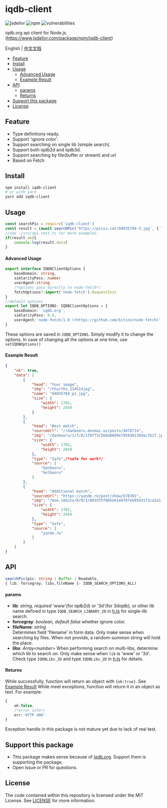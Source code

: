 # iqdb-client
![jsdelivr](https://data.jsdelivr.com/v1/package/npm/iqdb-client/badge)
![npm](https://img.shields.io/npm/dm/iqdb-client?color=red&label=npm%20download)
![vulnerabilities](https://img.shields.io/snyk/vulnerabilities/npm/iqdb-client)

iqdb.org api client for Node.js.(https://www.jsdelivr.com/package/npm/iqdb-client)

 English | [中文文档](./README.cn.md)
<!-- START doctoc generated TOC please keep comment here to allow auto update -->
<!-- DON'T EDIT THIS SECTION, INSTEAD RE-RUN doctoc TO UPDATE -->

- [Feature](#feature)
- [Install](#install)
- [Usage](#usage)
    - [Advanced Usage](#advanced-usage)
    - [Example Result](#example-result)
- [API](#api)
    - [params](#params)
    - [Returns](#returns)
- [Support this package](#support-this-package)
- [License](#license)

<!-- END doctoc generated TOC please keep comment here to allow auto update -->

## Feature
* Type definitions ready.
* Support 'ignore color'.
* Support searching on single lib (simple search).
* Support both iqdb2d and iqdb3d.
* Support searching by file(buffer or stream) and url
* Based on Fetch
## Install
```bash
npm install iqdb-client
# or with yarn
yarn add iqdb-client
```
## Usage
```ts
const searchPic = require('iqdb-client')
const result = (await searchPic('https://pixiv.cat/84035784-3.jpg', { lib: 'www' }))
//see ./src/api.test.ts for more examples.
if(result.ok){
    console.log(result.data)
}

```
#### Advanced Usage
```ts
export interface IQDBClientOptions {
    baseDomain: string,
    simlarityPass: number
    userAgent:string
    /*options pass directly to node-fetch*/
    fetchOptions?:import('node-fetch').RequestInit
}
//default options
export let IQDB_OPTIONS: IQDBClientOptions = {
    baseDomain: 'iqdb.org',
    simlarityPass: 0.6,
    userAgent:'node-fetch/1.0 (+https://github.com/bitinn/node-fetch)',
}
```
These options are saved in ```IQDB_OPTIONS```. Simply modify it to change the options.
In case of changing all the options at one time, use ```setIQDBOptions()```

#### Example Result
```json
{
    "ok": true,
    "data": [
        {
            "head": "Your image",
            "img": "/thu/thu_114514jpg",
            "name": "84035784_p2.jpg",
            "size": {
                "width": 1703,
                "height": 2459
            }
        },
        {
            "head": "Best match",
            "sourceUrl": "//danbooru.donmai.us/posts/4076714",
            "img": "/danbooru/1/f/8/1f8ff3c560a0689e795938138dac7b1f.jpg",
            "size": {
                "width": 1703,
                "height": 2459
            },
            "type": "Safe",/*safe for work*/
            "source": [
                "Danbooru",
                "Gelbooru"
            ]
        },
        {
            "head": "Additional match",
            "sourceUrl": "https://yande.re/post/show/678391",
            "img": "/moe.imouto/8/0/1/801df5f665e61e6f87eb85431f2ca2a1.jpg",
            "size": {
                "width": 1703,
                "height": 2459
            },
            "type": "Safe",
            "source": [
                "yande.re"
            ]
        }
    ]
}
```
## API
```ts
searchPic(pic: string | Buffer | Readable, 
{ lib, forcegray, libs,fileName }: IQDB_SEARCH_OPTIONS_ALL)
```
#### params
* **lib**: *string, required* 
'www'(for iqdb2d) or '3d'(for 3diqdb), or other lib name defined in type ```IQDB_SEARCH_LIBRARY_2D``` in [h.ts](./src/h.ts) for single-lib search.
* **forcegray**: *boolean, default false* 
whether ignore color.
* **fileName**: *string*  
Determines field 'filename' in form data. Only make sense when searching by files. When not provide, a random-summon string will hold the place.
* **libs**: *Array&lt;number&gt;* 
When performing search on multi-libs, determine which lib to search on. Only make sense when ```lib``` is 'www' or '3d'. Check type ```IQDBLibs_2D``` and type ```IQDBLibs_2D``` in [h.ts](./src/h.ts) for details.
#### Returns
While successfully, function will return an object with ```{ok:true}```. See [Example Result](#example-result)
While meet exceptions, function will return it in an object as text. For example:
```ts
{
    ok:false,
    /*error info*/
    err:'HTTP 400'
}
```
Exception handle in this package is not mature yet due to lack of real test.
## Support this package

* This package makes sense because of [iqdb.org](https://www.iqdb.org/). Support them is supporting the package.
* Open issue or PR for questions.

## License
The code contained within this repository is licensed under the MIT License. See [LICENSE](./LICENSE) for more information.
